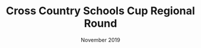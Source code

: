 ---
layout: default
title: Cross Country Schools Cup Regional Round
date: November 2019
dateOverride: November 2019
location: Various
---